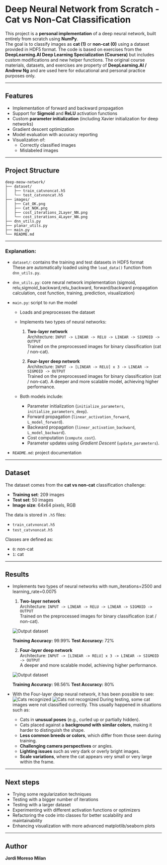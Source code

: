 # Deep Neural Network from Scratch - Cat vs Non-Cat Classification

This project is a **personal implementation** of a deep neural network, built entirely from scratch using **NumPy**.  
The goal is to classify images as **cat (1)** or **non-cat (0)** using a dataset provided in HDF5 format.
The code is based on exercises from the **DeepLearning.AI Deep Learning Specialization (Coursera)** but includes custom modifications and new helper functions.
The original course materials, datasets, and exercises are property of **DeepLearning.AI / Andrew Ng** and are used here for educational and personal practice purposes only.

---

## Features

- Implementation of forward and backward propagation
- Support for **Sigmoid** and **ReLU** activation functions
- Custom **parameter initialization** (including Xavier initialization for deep networks)
- Gradient descent optimization
- Model evaluation with accuracy reporting
- Visualization of:
  - Correctly classified images
  - Mislabeled images

---

## Project Structure
```text
deep-meow-network/
├── dataset/
│   ├── train_catvnoncat.h5
│   └── test_catvnoncat.h5
├── images/
│   ├── Cat_OK.png
│   ├── Cat_NOK.png
│   ├── cost_iterations_2Layer_NN.png
│   └── cost_iterations_4Layer_NN.png
├── dnn_utils.py
├── planar_utils.py
├── main.py
└── README.md
```

---

### Explanation:
- `dataset/`: contains the training and test datasets in HDF5 format  
  These are automatically loaded using the `load_data()` function from `dnn_utils.py`.  
- `dnn_utils.py`: core neural network implementation (sigmoid, relu,sigmoid_backward,relu_backward, forward/backward propagation calculation, cost function, training, prediction, visualization)   
- `main.py`: script to run the model 
  - Loads and preprocesses the dataset
  - Implements two types of neural networks:
    1. **Two-layer network**  
       Architecture: `INPUT -> LINEAR -> RELU -> LINEAR -> SIGMOID -> OUTPUT`  
       Trained on the preprocessed images for binary classification (cat / non-cat).

    2. **Four-layer deep network**  
       Architecture: `INPUT -> [LINEAR -> RELU] x 3 -> LINEAR -> SIGMOID -> OUTPUT`  
       Trained on the preprocessed images for binary classification (cat / non-cat).
       A deeper and more scalable model, achieving higher performance.
    
  - Both models include:
    - Parameter initialization (`initialize_parameters`, `initialize_parameters_deep`).
    - Forward propagation (`linear_activation_forward`, `L_model_forward`).
    - Backward propagation (`linear_activation_backward`, `L_model_backward`).
    - Cost computation (`compute_cost`).
    - Parameter updates using *Gradient Descent* (`update_parameters`).

- `README.md`: project documentation 

---

## Dataset

The dataset comes from the **cat vs non-cat** classification challenge:  
- **Training set**: 209 images  
- **Test set**: 50 images  
- **Image size**: 64x64 pixels, RGB  

The data is stored in `.h5` files:
- `train_catvnoncat.h5`
- `test_catvnoncat.h5`

Classes are defined as:
- `0`: non-cat
- `1`: cat

---

## Results
- Implements two types of neural networks with num_iterations=2500 and learning_rate=0.0075
    1. **Two-layer network**  
       Architecture: `INPUT -> LINEAR -> RELU -> LINEAR -> SIGMOID -> OUTPUT`  
       Trained on the preprocessed images for binary classification (cat / non-cat).

    ![Output dataset](images/cost_iterations_2Layer_NN.png)
    
    **Training Accuracy:** 99.99%
    **Test Accuracy:** 72%

    2. **Four-layer deep network**  
       Architecture: `INPUT -> [LINEAR -> RELU] x 3 -> LINEAR -> SIGMOID -> OUTPUT`  
       A deeper and more scalable model, achieving higher performance.

    ![Output dataset](images/cost_iterations_4Layer_NN.png)
    
    **Training Accuracy:** 98.56%
    **Test Accuracy:** 80%

-   With the Four-layer deep neural network, it has been possible to see:
    ![Cats recognized](images/Cat_OK.png)
    ![Cats not recognized](images/Cat_NOK.png)
    During testing, some cat images were not classified correctly. This usually happened in situations such as:
    - Cats in **unusual poses** (e.g., curled up or partially hidden).
    - Cats placed against a **background with similar colors**, making it harder to distinguish the shape.
    - **Less common breeds or colors**, which differ from those seen during training.
    - **Challenging camera perspectives** or angles.
    - **Lighting issues** such as very dark or overly bright images.
    - **Scale variations**, where the cat appears very small or very large within the frame.

---

## Next steps
- Trying some regularization techniques
- Testing with a bigger number of iterations 
- Testing with a larger dataset
- Experimenting with different activation functions or optimizers
- Refactoring the code into classes for better scalability and maintainability
- Enhancing visualization with more advanced matplotlib/seaborn plots

---

## Author


**Jordi Moreso Milan**
